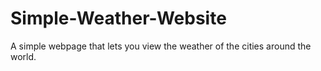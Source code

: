 # Simple-Weather-Website
A simple webpage that lets you view the weather of the cities around the world. 
